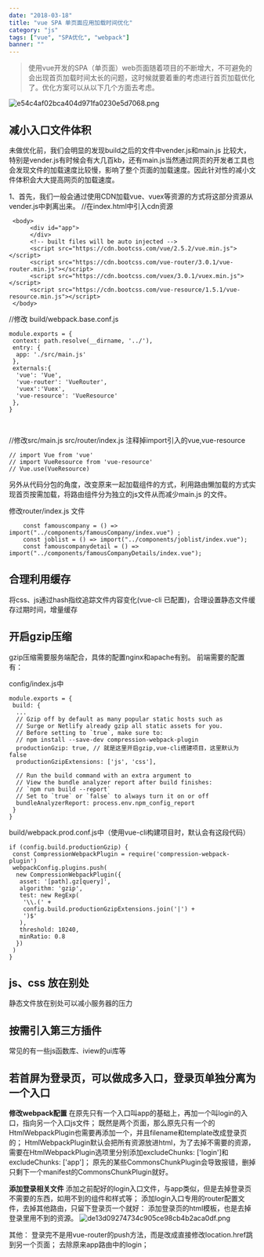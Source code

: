 ```yaml
---
date: "2018-03-18"
title: "vue SPA 单页面应用加载时间优化"
category: "js"
tags: ["vue", "SPA优化", "webpack"]
banner: ""
---
```



>使用vue开发的SPA（单页面）web页面随着项目的不断增大，不可避免的会出现首页加载时间太长的问题，这时候就要着重的考虑进行首页加载优化了。优化方案可以从以下几个方面去考虑。


![e54c4af02bca404d971fa0230e5d7068.png](en-resource://database/709:0)

## 减小入口文件体积
未做优化前，我们会明显的发现build之后的文件中vender.js和main.js 比较大，特别是vender.js有时候会有大几百kb，还有main.js当然通过网页的开发者工具也会发现文件的加载速度比较慢，影响了整个页面的加载速度。因此针对性的减小文件体积会大大提高网页的加载速度。

1、首先，我们一般会通过使用CDN加载vue、vuex等资源的方式将这部分资源从vender.js中剥离出来。
//在index.html中引入cdn资源
```
 <body>
      <div id="app">
      </div>
      <!-- built files will be auto injected -->
      <script src="https://cdn.bootcss.com/vue/2.5.2/vue.min.js"></script>
      <script src="https://cdn.bootcss.com/vue-router/3.0.1/vue-router.min.js"></script>
      <script src="https://cdn.bootcss.com/vuex/3.0.1/vuex.min.js"></script>
      <script src="https://cdn.bootcss.com/vue-resource/1.5.1/vue-resource.min.js"></script>
 </body>
```
 
 
 //修改 build/webpack.base.conf.js 
```
module.exports = {
 context: path.resolve(__dirname, '../'),
 entry: {
  app: './src/main.js'
 },
 externals:{
  'vue': 'Vue',
  'vue-router': 'VueRouter',
  'vuex':'Vuex',
  'vue-resource': 'VueResource'
 },
}
```
 
 
//修改src/main.js src/router/index.js 注释掉import引入的vue,vue-resource

```
// import Vue from 'vue'
// import VueResource from 'vue-resource'
// Vue.use(VueResource)
```


另外从代码分包的角度，改变原来一起加载组件的方式，利用路由懒加载的方式实现首页按需加载，将路由组件分为独立的js文件从而减少main.js 的文件。

修改router/index.js 文件

```
    const famouscompany = () => import("../components/famousCompany/index.vue") ;
    const joblist = () => import("../components/joblist/index.vue");
    const famouscompanydetail = () => import("../components/famousCompanyDetails/index.vue");
```
## 合理利用缓存
将css、js通过hash指纹追踪文件内容变化(vue-cli 已配置)，合理设置静态文件缓存过期时间，增量缓存

## 开启gzip压缩

gzip压缩需要服务端配合，具体的配置nginx和apache有别。
前端需要的配置有：


config/index.js中

```
module.exports = {
 build: {
  ...
  // Gzip off by default as many popular static hosts such as
  // Surge or Netlify already gzip all static assets for you.
  // Before setting to `true`, make sure to:
  // npm install --save-dev compression-webpack-plugin
  productionGzip: true, // 就是这里开启gzip,vue-cli搭建项目，这里默认为false
  productionGzipExtensions: ['js', 'css'],
 
  // Run the build command with an extra argument to
  // View the bundle analyzer report after build finishes:
  // `npm run build --report`
  // Set to `true` or `false` to always turn it on or off
  bundleAnalyzerReport: process.env.npm_config_report
 }
}
```

build/webpack.prod.conf.js中（使用vue-cli构建项目时，默认会有这段代码）


```
if (config.build.productionGzip) {
 const CompressionWebpackPlugin = require('compression-webpack-plugin')
 webpackConfig.plugins.push(
  new CompressionWebpackPlugin({
   asset: '[path].gz[query]',
   algorithm: 'gzip',
   test: new RegExp(
    '\\.(' +
    config.build.productionGzipExtensions.join('|') +
    ')$'
   ),
   threshold: 10240,
   minRatio: 0.8
  })
 )
}
```

## js、css 放在别处
静态文件放在别处可以减小服务器的压力
## 按需引入第三方插件
常见的有一些js函数库、iview的ui库等

## 若首屏为登录页，可以做成多入口，登录页单独分离为一个入口

**修改webpack配置**
在原先只有一个入口叫app的基础上，再加一个叫login的入口，指向另一个入口js文件；
既然是两个页面，那么原先只有一个的HtmlWebpackPlugin也需要再添加一个，并且filename和template改成登录页的；
HtmlWebpackPlugin默认会把所有资源放进html，为了去掉不需要的资源，需要在HtmlWebpackPlugin选项里分别添加excludeChunks: ['login']和excludeChunks: ['app']；
原先的某些CommonsChunkPlugin会导致报错，删掉只剩下一个manifest的CommonsChunkPlugin就好。

**添加登录相关文件**
添加之前配好的login入口文件，与app类似，但是去掉登录页不需要的东西，如用不到的组件和样式等；
添加login入口专用的router配置文件，去掉其他路由，只留下登录页一个就好：
添加登录页的html模板，也是去掉登录里用不到的资源。
![de13d09274734c905ce98cb4b2aca0df.png](en-resource://database/711:0)

其他：
登录完不是用vue-router的push方法，而是改成直接修改location.href跳到另一个页面；
去除原来app路由中的login；
